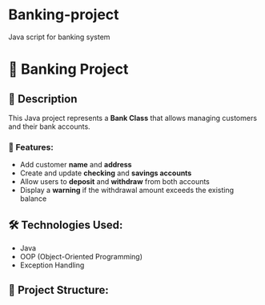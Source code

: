 # Banking-project
Java script for banking system
# 🏦 Banking Project

## 📌 Description
This Java project represents a **Bank Class** that allows managing customers and their bank accounts.

### 🚀 Features:
- Add customer **name** and **address**
- Create and update **checking** and **savings accounts**
- Allow users to **deposit** and **withdraw** from both accounts
- Display a **warning** if the withdrawal amount exceeds the existing balance

## 🛠 Technologies Used:
- Java
- OOP (Object-Oriented Programming)
- Exception Handling

## 📂 Project Structure:
